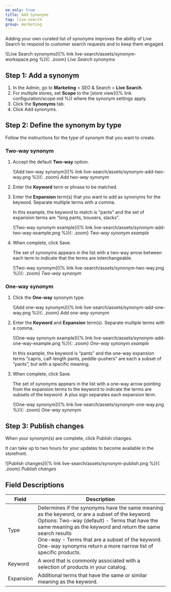 ```yaml
---
ee_only: true
title: Add Synonyms
tag: live-search
group: marketing
---
```


Adding your own curated list of synonyms improves the ability of Live Search to respond to customer search requests and to keep them engaged.

![Live Search synonyms]({% link live-search/assets/synonym-workspace.png %}){: .zoom}
_Live Search synonyms_

## Step 1: Add a synonym

1. In the Admin, go to **Marketing** > SEO & Search > **Live Search**.
1. For multiple stores, set **Scope** to the [store view]({% link configuration/scope.md %}) where the synonym settings apply.
1. Click the **Synonyms** tab.
1. Click <span class="btn">Add synonyms</span>.

## Step 2: Define the synonym by type

Follow the instructions for the type of synonym that you want to create.

### Two-way synonym

1. Accept the default **Two-way** option.

   ![Add two-way synonym]({% link live-search/assets/synonym-add-two-way.png %}){: .zoom}
   _Add two-way synonym_

1. Enter the **Keyword** term or phrase to be matched.
1. Enter the **Expansion** term(s) that you want to add as synonyms for the keyword. Separate multiple terms with a comma.

   In this example, the keyword to match is “pants” and the set of expansion terms are “long pants, trousers, slacks”.

   ![Two-way synonym example]({% link live-search/assets/synonym-add-two-way-example.png %}){: .zoom}
   _Two-way synonym example_

1. When complete, click <span class="btn">Save</span>.

   The set of synonyms appears in the list with a two-way arrow between each term to indicate that the terms are interchangeable.

   ![Two-way synonym]({% link live-search/assets/synonym-two-way.png %}){: .zoom}
   _Two-way synonym_

### One-way synonym

1. Click the **One-way** synonym type.

   ![Add one-way synonym]({% link live-search/assets/synonym-add-one-way.png %}){: .zoom}
   _Add one-way synonym_

1. Enter the **Keyword** and **Expansion** term(s). Separate multiple terms with a comma.

   ![One-way synonym example]({% link live-search/assets/synonym-add-one-way-example.png %}){: .zoom}
   _One-way synonym example_

   In this example, the keyword is “pants” and the one-way expansion terms “capris, calf-length pants, peddle-pushers” are each a subset of “pants”, but with a specific meaning.

1. When complete, click <span class="btn">Save</span>.

   The set of synonyms appears in the list with a one-way arrow pointing from the expansion terms to the keyword to indicate the terms are subsets of the keyword. A plus sign separates each expansion term.

   ![One-way synonym]({% link live-search/assets/synonym-one-way.png %}){: .zoom}
   _One-way synonym_

## Step 3: Publish changes

When your synonym(s) are complete, click <span class="btn">Publish changes</span>.

It can take up to two hours for your updates to become available in the storefront.

   ![Publish changes]({% link live-search/assets/synonym-publish.png %}){: .zoom}
   _Publish changes_
## Field Descriptions

|Field |Description |
|--- |--- |
|Type |Determines if the synonyms have the same meaning as the keyword, or are a subset of the keyword. Options: Two-way (default) - Terms that have the same meaning as the keyword and return the same search results<br />One-way - Terms that are a subset of the keyword. One-way synonyms return a more narrow list of specific products. |
|Keyword |A word that is commonly associated with a selection of products in your catalog. |
|Expansion |Additional terms that have the same or similar meaning as the keyword. |
